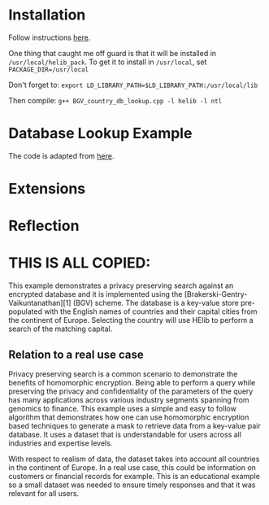# Installation
Follow instructions [here](https://github.com/homenc/HElib/blob/master/INSTALL.md).

One thing that caught me off guard is that it will be installed in `/usr/local/helib_pack`. To get it to install in `/usr/local`, set `PACKAGE_DIR=/usr/local`

Don't forget to:
`export LD_LIBRARY_PATH=$LD_LIBRARY_PATH:/usr/local/lib`

Then compile:
`g++ BGV_country_db_lookup.cpp -l helib -l ntl`

# Database Lookup Example
The code is adapted from [here](https://github.com/homenc/HElib/tree/master/examples/BGV_country_db_lookup).

# Extensions

# Reflection



# THIS IS ALL COPIED:

This example demonstrates a privacy preserving search against an encrypted 
database and it is implemented using the [Brakerski-Gentry-Vaikuntanathan][1] 
(BGV) scheme. The database is a key-value store pre-populated with the 
English names of countries and their capital cities from the continent of 
Europe. Selecting the country will use HElib to perform a search of the 
matching capital.

## Relation to a real use case
Privacy preserving search is a common scenario to demonstrate the benefits of
homomorphic encryption. Being able to perform a query while preserving the
privacy and confidentiality of the parameters of the query has many
applications across various industry segments spanning from genomics to
finance. This example uses a simple and easy to follow algorithm that
demonstrates how one can use homomorphic encryption based techniques to
generate a mask to retrieve data from a key-value pair database. It uses a
dataset that is understandable for users across all industries and expertise
levels. 

With respect to realism of data, the dataset takes into account all countries
in the continent of Europe. In a real use case, this could be information on
customers or financial records for example. This is an educational example so a
small dataset was needed to ensure timely responses and that it was relevant
for all users.


